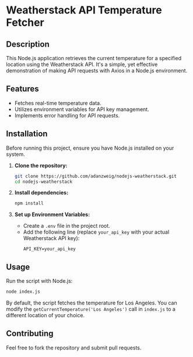 # Weatherstack API Temperature Fetcher

## Description
This Node.js application retrieves the current temperature for a specified location using the Weatherstack API. It's a simple, yet effective demonstration of making API requests with Axios in a Node.js environment.

## Features
- Fetches real-time temperature data.
- Utilizes environment variables for API key management.
- Implements error handling for API requests.

## Installation

Before running this project, ensure you have Node.js installed on your system.

1. **Clone the repository:**
   ```bash
   git clone https://github.com/adanzweig/nodejs-weatherstack.git
   cd nodejs-weatherstack
   ```

2. **Install dependencies:**
   ```bash
   npm install
   ```

3. **Set up Environment Variables:**
   - Create a `.env` file in the project root.
   - Add the following line (replace `your_api_key` with your actual Weatherstack API key):
     ```
     API_KEY=your_api_key
     ```

## Usage

Run the script with Node.js:

```bash
node index.js
```

By default, the script fetches the temperature for Los Angeles. You can modify the `getCurrentTemperature('Los Angeles')` call in `index.js` to a different location of your choice.

## Contributing
Feel free to fork the repository and submit pull requests.
